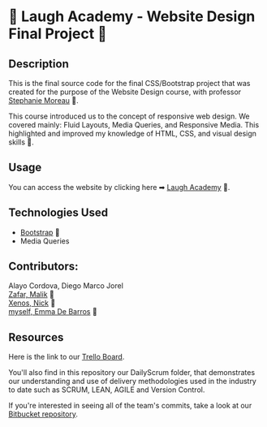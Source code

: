 # 🤡 Laugh Academy - Website Design Final Project 🤡
## Description

This is the final source code for the final CSS/Bootstrap project that was created for the purpose of the Website Design course, with professor [Stephanie Moreau](https://www.linkedin.com/in/stephmoreau1/) 🔗.

This course introduced us to the concept of responsive web design. We covered mainly: Fluid Layouts, Media Queries, and Responsive Media. This highlighted and improved my knowledge of HTML, CSS, and visual design skills 🎨.  

## Usage

You can access the website by clicking here ➡ [Laugh Academy](
laughacademy.bitbucket.io) 🔗.

## Technologies Used

* [Bootstrap](https://getbootstrap.com/) 🔗
* Media Queries


## Contributors:
Alayo Cordova, Diego Marco Jorel  
[Zafar, Malik](https://www.linkedin.com/in/malik-zafar-122668213/) 🔗   
[Xenos, Nick](https://www.linkedin.com/in/xenosnick/) 🔗  
[myself, Emma De Barros](https://www.linkedin.com/in/emma-de-barros/) 🔗

## Resources

Here is the link to our [Trello Board](https://trello.com/b/KQgY9ITw/apollotravels).

You'll also find in this repository our DailyScrum folder, that demonstrates our understanding and use of delivery methodologies used in the industry to date such as SCRUM, LEAN, AGILE and Version Control. 

If you're interested in seeing all of the team's commits, take a look at our [Bitbucket repository](https://bitbucket.org/laughacademy/laughacademy.bitbucket.io/src/master/).
